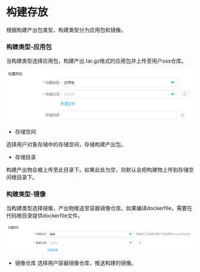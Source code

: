 # 构建存放

根据构建产出包类型，构建类型分为应用包和镜像。

### 构建类型-应用包
当构建类型选择应用包，构建产出.tar.gz格式的应用包并上传至用户oss仓库。
 
![](/image/codebuild/createApp4.PNG) 

 * 存储空间
 
选择用户对象存储中的存储空间，存储构建产出包。

 * 存储目录
 
构建产出物会被上传至此目录下。如果此处为空，则默认会把构建物上传到存储空间根目录下。

### 构建类型-镜像
 
当构建类型选择镜像，产出物推送至容器镜像仓库。如果编译dockerfile，需要在代码根目录提供dockerfile文件。
 
![](/image/codebuild/createApp5.PNG) 

 * 镜像仓库
选择用户容器镜像仓库，推送构建的镜像。

